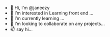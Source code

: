 - 👋 Hi, I’m @janeezy
- 👀 I’m interested in Learning front end ...
- 🌱 I’m currently learning ...
- 💞️ I’m looking to collaborate on  any projects...
- 📫 say hi...

<!---
janeezy/janeezy is a ✨ special ✨ repository because its `README.md` (this file) appears on your GitHub profile.
You can click the Preview link to take a look at your changes.
--->
